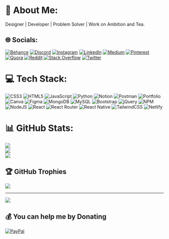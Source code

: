 # 💫 About Me:
Designer | Developer | Problem Solver | Work on Ambition and Tea.


## 🌐 Socials:
[![Behance](https://img.shields.io/badge/Behance-1769ff?logo=behance&logoColor=white)](https://www.behance.net/aggarwalgourav02) [![Discord](https://img.shields.io/badge/Discord-%237289DA.svg?logo=discord&logoColor=white)](https://discord.gg/Gourav_02#6762) [![Instagram](https://img.shields.io/badge/Instagram-%23E4405F.svg?logo=Instagram&logoColor=white)](https://www.instagram.com/aggarwalgourav02/) [![LinkedIn](https://img.shields.io/badge/LinkedIn-%230077B5.svg?logo=linkedin&logoColor=white)](https://www.linkedin.com/in/gourav-aggarwal-600811203/) [![Medium](https://img.shields.io/badge/Medium-12100E?logo=medium&logoColor=white)](https://medium.com/@aggarwalgourav02) [![Pinterest](https://img.shields.io/badge/Pinterest-%23E60023.svg?logo=Pinterest&logoColor=white)](https://in.pinterest.com/aggarwalgourav02/) [![Quora](https://img.shields.io/badge/Quora-%23B92B27.svg?logo=Quora&logoColor=white)](https://www.quora.com/profile/Gourav-Aggarwal-88) [![Reddit](https://img.shields.io/badge/Reddit-%23FF4500.svg?logo=Reddit&logoColor=white)](https://www.reddit.com/user/gourav9205) [![Stack Overflow](https://img.shields.io/badge/-Stackoverflow-FE7A16?logo=stack-overflow&logoColor=white)](https://stackoverflow.com/users/17292864/gourav-aggawral) [![Twitter](https://img.shields.io/badge/Twitter-%231DA1F2.svg?logo=Twitter&logoColor=white)](https://twitter.com/Gourav16012002) 

# 💻 Tech Stack:
![CSS3](https://img.shields.io/badge/css3-%231572B6.svg?style=for-the-badge&logo=css3&logoColor=white) ![HTML5](https://img.shields.io/badge/html5-%23E34F26.svg?style=for-the-badge&logo=html5&logoColor=white) ![JavaScript](https://img.shields.io/badge/javascript-%23323330.svg?style=for-the-badge&logo=javascript&logoColor=%23F7DF1E) ![Python](https://img.shields.io/badge/python-3670A0?style=for-the-badge&logo=python&logoColor=ffdd54) ![Notion](https://img.shields.io/badge/Notion-%23000000.svg?style=for-the-badge&logo=notion&logoColor=white) ![Postman](https://img.shields.io/badge/Postman-FF6C37?style=for-the-badge&logo=postman&logoColor=white) ![Portfolio](https://img.shields.io/badge/Portfolio-%23000000.svg?style=for-the-badge&logo=firefox&logoColor=#FF7139) ![Canva](https://img.shields.io/badge/Canva-%2300C4CC.svg?style=for-the-badge&logo=Canva&logoColor=white) 	![Figma](https://img.shields.io/badge/figma-%23F24E1E.svg?style=for-the-badge&logo=figma&logoColor=white) ![MongoDB](https://img.shields.io/badge/MongoDB-%234ea94b.svg?style=for-the-badge&logo=mongodb&logoColor=white) ![MySQL](https://img.shields.io/badge/mysql-%2300f.svg?style=for-the-badge&logo=mysql&logoColor=white) ![Bootstrap](https://img.shields.io/badge/bootstrap-%23563D7C.svg?style=for-the-badge&logo=bootstrap&logoColor=white) ![jQuery](https://img.shields.io/badge/jquery-%230769AD.svg?style=for-the-badge&logo=jquery&logoColor=white) ![NPM](https://img.shields.io/badge/NPM-%23000000.svg?style=for-the-badge&logo=npm&logoColor=white) ![NodeJS](https://img.shields.io/badge/node.js-6DA55F?style=for-the-badge&logo=node.js&logoColor=white) ![React](https://img.shields.io/badge/react-%2320232a.svg?style=for-the-badge&logo=react&logoColor=%2361DAFB) ![React Router](https://img.shields.io/badge/React_Router-CA4245?style=for-the-badge&logo=react-router&logoColor=white) ![React Native](https://img.shields.io/badge/react_native-%2320232a.svg?style=for-the-badge&logo=react&logoColor=%2361DAFB) ![TailwindCSS](https://img.shields.io/badge/tailwindcss-%2338B2AC.svg?style=for-the-badge&logo=tailwind-css&logoColor=white) ![Netlify](https://img.shields.io/badge/netlify-%23000000.svg?style=for-the-badge&logo=netlify&logoColor=#00C7B7)
# 📊 GitHub Stats:
![](https://github-readme-stats.vercel.app/api?username=Gourav-2002&theme=radical&hide_border=false&include_all_commits=false&count_private=false)<br/>
![](https://github-readme-streak-stats.herokuapp.com/?user=Gourav-2002&theme=radical&hide_border=false)<br/>
![](https://github-readme-stats.vercel.app/api/top-langs/?username=Gourav-2002&theme=radical&hide_border=false&include_all_commits=false&count_private=false&layout=compact)

## 🏆 GitHub Trophies
![](https://github-profile-trophy.vercel.app/?username=Gourav-2002&theme=radical&no-frame=false&no-bg=true&margin-w=4)

---
[![](https://visitcount.itsvg.in/api?id=Gourav-2002&icon=0&color=0)](https://visitcount.itsvg.in)

  ## 💰 You can help me by Donating
  [![PayPal](https://img.shields.io/badge/PayPal-00457C?style=for-the-badge&logo=paypal&logoColor=white)](https://paypal.me/PayPal.Me/GouravAggarwal02) 

  
<!-- Proudly created with GPRM ( https://gprm.itsvg.in ) -->
